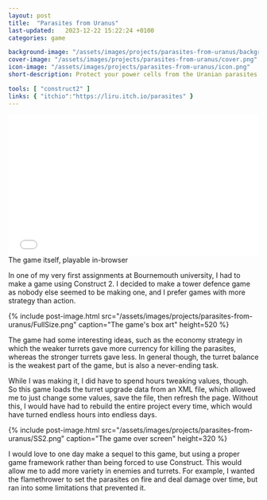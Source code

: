 ```yaml
---
layout: post
title:  "Parasites from Uranus"
last-updated:   2023-12-22 15:22:24 +0100
categories: game

background-image: "/assets/images/projects/parasites-from-uranus/background.png"
cover-image: "/assets/images/projects/parasites-from-uranus/cover.png"
icon-image: "/assets/images/projects/parasites-from-uranus/icon.png"
short-description: Protect your power cells from the Uranian parasites in this tower defence game

tools: [ "construct2" ]
links: { "itchio":"https://liru.itch.io/parasites" }
---
```


<embed src="/games/parasites-from-uranus/index" style="width:100%; aspect-ratio: 16 / 9;">
<figcaption class="project-image-caption">The game itself, playable in-browser</figcaption>

In one of my very first assignments at Bournemouth university, I had to make a game using Construct 2. I decided to make a tower defence game as nobody else seemed to be making one, and I prefer games with more strategy than action.

{% include post-image.html src="/assets/images/projects/parasites-from-uranus/FullSize.png" caption="The game's box art" height=520 %}

The game had some interesting ideas, such as the economy strategy in which the weaker turrets gave more currency for killing the parasites, whereas the stronger turrets gave less. In general though, the turret balance is the weakest part of the game, but is also a never-ending task.

While I was making it, I did have to spend hours tweaking values, though. So this game loads the turret upgrade data from an XML file, which allowed me to just change some values, save the file, then refresh the page. Without this, I would have had to rebuild the entire project every time, which would have turned endless hours into endless days.

{% include post-image.html src="/assets/images/projects/parasites-from-uranus/SS2.png" caption="The game over screen" height=320 %}

I would love to one day make a sequel to this game, but using a proper game framework rather than being forced to use Construct. This would allow me to add more variety in enemies and turrets. For example, I wanted the flamethrower to set the parasites on fire and deal damage over time, but ran into some limitations that prevented it. 